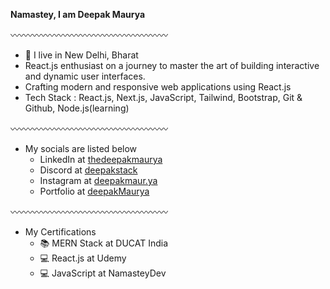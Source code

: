 **Namastey, I am Deepak Maurya**

〰️〰️〰️〰️〰️〰️〰️〰️〰️〰️〰️〰️〰️〰️〰️〰️〰️〰️

- 📌 I live in New Delhi, Bharat 
- React.js enthusiast on a journey to master the art of building interactive and dynamic user interfaces. 
- Crafting modern and responsive web applications using React.js 
- Tech Stack : React.js, Next.js, JavaScript, Tailwind, Bootstrap, Git & Github, Node.js(learning) 

〰️〰️〰️〰️〰️〰️〰️〰️〰️〰️〰️〰️〰️〰️〰️〰️〰️〰️

- My socials are listed below
  - LinkedIn at <a href="https://linkedin.com/in/thedeepakmaurya">thedeepakmaurya</a> 
  - Discord at <a href="https://discordapp.com/users/deepakstack">deepakstack</a>
  - Instagram at <a href="https://instagram.com/deepakmaur.ya">deepakmaur.ya</a>
  - Portfolio at <a href="https://deepakmaurya.us">deepakMaurya</a>

〰️〰️〰️〰️〰️〰️〰️〰️〰️〰️〰️〰️〰️〰️〰️〰️〰️〰️

- My Certifications
  - 📚 MERN Stack at DUCAT India
  - 💻 React.js at Udemy
  - 💻 JavaScript at NamasteyDev

